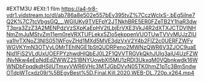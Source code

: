 #EXTM3U
#EXt:1 film
https://a4-tr8-vdr1.vidstream.to/dl/ab786a8e502e557bEv395tvZ%7CczWclxS-.bEg5ilne7Q2K%7C7tcVbgsGQ__.WGlUKy9TVEFpY2JTNkhBRE5ER0FZeTB2Y1haR3dwT3pra3ZzZ3A2MENPdzVzSXpKaEpHV2tLbjErVXE3VkJ4R2dXTXJCTDVINHNmZmJuMStvZm11em0reVRXTUFLekx5Zlo5ekppenVUOTUwTVVvMUJzZlUya1hrTXNoZ3NIS051WFovZHd1MXd5MVE3dzVxV2Y4b2FlZ2c0UERFZWFvWGVKYmN3OTVyL0MrTEhlNGE1bStQUDRPeno2MWNzQWR6V3ZJOC9uaENid1FiS2VLdUxUOEFPYzhwdHlQbEJ0L2F1QVVTRGVkQkhJUlg3ajU4UzFZWjNvNkw4eEpNdEdZWWZ2S1BNYUowbXI5MU1zRDl3UkxqM0VQbnkwdk16WWNDbFpqdkdHSjlUTmxyVWR6VHc3MTJGbDVyN05TK0hmZ1pTc3BmSndwOTdpWTcxdz09/%5BEgyBest%5D.Final.Kill.2020.WEB-DL.720p.x264.mp4
